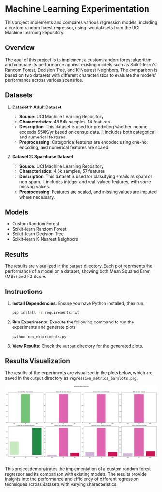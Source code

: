 # Machine Learning Experimentation

This project implements and compares various regression models, including a custom random forest regressor, using two datasets from the UCI Machine Learning Repository.

## Overview

The goal of this project is to implement a custom random forest algorithm and compare its performance against existing models such as Scikit-learn's Random Forest, Decision Tree, and K-Nearest Neighbors. The comparison is based on two datasets with different characteristics to evaluate the models' performance across various scenarios.

## Datasets

1. **Dataset 1: Adult Dataset**
   - **Source**: UCI Machine Learning Repository
   - **Characteristics**: 48.84k samples, 14 features
   - **Description**: This dataset is used for predicting whether income exceeds $50K/yr based on census data. It includes both categorical and numerical features.
   - **Preprocessing**: Categorical features are encoded using one-hot encoding, and numerical features are scaled.

2. **Dataset 2: Spambase Dataset**
   - **Source**: UCI Machine Learning Repository
   - **Characteristics**: 4.6k samples, 57 features
   - **Description**: This dataset is used for classifying emails as spam or non-spam. It includes integer and real-valued features, with some missing values.
   - **Preprocessing**: Features are scaled, and missing values are imputed where necessary.

## Models

- Custom Random Forest
- Scikit-learn Random Forest
- Scikit-learn Decision Tree
- Scikit-learn K-Nearest Neighbors

## Results

The results are visualized in the `output` directory. Each plot represents the performance of a model on a dataset, showing both Mean Squared Error (MSE) and R2 Score.

## Instructions

1. **Install Dependencies**: Ensure you have Python installed, then run:
   ```bash
   pip install -r requirements.txt
   ```

2. **Run Experiments**: Execute the following command to run the experiments and generate plots:
   ```bash
   python run_experiments.py
   ```

3. **View Results**: Check the `output` directory for the generated plots.

## Results Visualization

The results of the experiments are visualized in the plots below, which are saved in the `output` directory as `regression_metrics_barplots.png`.

![Regression Metrics Barplots](output/regression_metrics_barplots.png)


This project demonstrates the implementation of a custom random forest regressor and its comparison with existing models. The results provide insights into the performance and efficiency of different regression techniques across datasets with varying characteristics.
